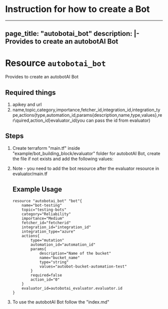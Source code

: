 # Instruction for how to create a Bot

---
page_title: "autobotai_bot"
description: |-
  Provides to create an autobotAI Bot
---

# Resource `autobotai_bot`
Provides to create an autobotAI Bot

## Required things 
1. apikey and url
2. name,topic,category,importance,fetcher_id,integration_id,integration_type,actions{type,automation_id,params{description,name,type,values},rer\quired,action_id}evaluator_id(you can pass the id from evaluator)


## Steps 
1. Create terraform "main.tf" inside "example/bot_building_block/evaluator" folder for autobotAI Bot, create the file if not  exists and add the following values:

2. Note - you need to add the bot resource  after the evaluator resource in evaluator/main.tf

    ## Example Usage
    ```
    resource "autobotai_bot" "bot"{
        name="bot-testing"
        topic="testing-bots"
        category="Reliability"
        importance="Medium"
        fetcher_id="fetcherid"
        integration_id="integration_id"
        integration_type="azure"
        actions{
            type="mutation"
            automation_id="automation_id"
            params{
                description="Name of the bucket"
                name="bucket_name"
                type="string"
                values="autobot-bucket-automation-test" 
            }
            required=false
            action_id="0"
        }
        evaluator_id=autobotai_evaluator.evaluator.id
    }

    ```   
3. To use the autobotAI Bot  follow the "index.md"